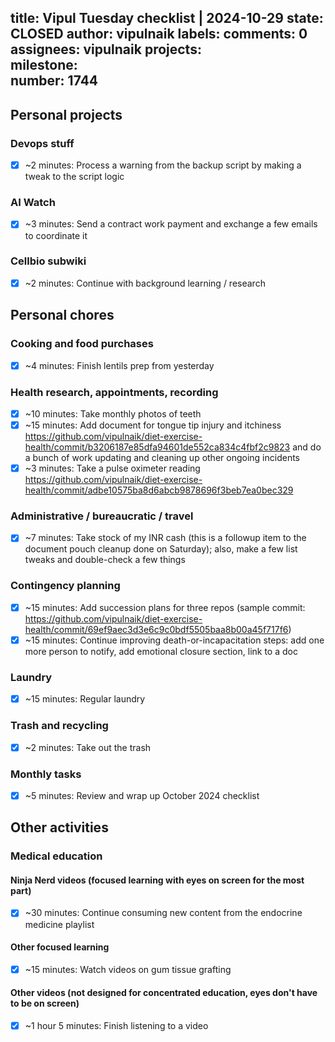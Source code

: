 title:	Vipul Tuesday checklist | 2024-10-29
state:	CLOSED
author:	vipulnaik
labels:	
comments:	0
assignees:	vipulnaik
projects:	
milestone:	
number:	1744
--
## Personal projects

### Devops stuff

- [x] ~2 minutes: Process a warning from the backup script by making a tweak to the script logic

### AI Watch

- [x] ~3 minutes: Send a contract work payment and exchange a few emails to coordinate it

### Cellbio subwiki

- [x] ~2 minutes: Continue with background learning / research

## Personal chores

### Cooking and food purchases

- [x] ~4 minutes: Finish lentils prep from yesterday

### Health research, appointments, recording

- [x] ~10 minutes: Take monthly photos of teeth
- [x] ~15 minutes: Add document for tongue tip injury and itchiness https://github.com/vipulnaik/diet-exercise-health/commit/b3206187e85dfa94601de552ca834c4fbf2c9823 and do a bunch of work updating and cleaning up other ongoing incidents
- [x] ~3 minutes: Take a pulse oximeter reading https://github.com/vipulnaik/diet-exercise-health/commit/adbe10575ba8d6abcb9878696f3beb7ea0bec329

### Administrative / bureaucratic / travel

- [x] ~7 minutes: Take stock of my INR cash (this is a followup item to the document pouch cleanup done on Saturday); also, make a few list tweaks and double-check a few things

### Contingency planning

- [x] ~15 minutes: Add succession plans for three repos (sample commit: https://github.com/vipulnaik/diet-exercise-health/commit/69ef9aec3d3e6c9c0bdf5505baa8b00a45f717f6)
- [x] ~15 minutes: Continue improving death-or-incapacitation steps: add one more person to notify, add emotional closure section, link to a doc

### Laundry

- [x] ~15 minutes: Regular laundry

### Trash and recycling

- [x] ~2 minutes: Take out the trash

### Monthly tasks

- [x] ~5 minutes: Review and wrap up October 2024 checklist

## Other activities

### Medical education

#### Ninja Nerd videos (focused learning with eyes on screen for the most part)

- [x] ~30 minutes: Continue consuming new content from the endocrine medicine playlist

#### Other focused learning

- [x] ~15 minutes: Watch videos on gum tissue grafting

#### Other videos (not designed for concentrated education, eyes don't have to be on screen)

- [x] ~1 hour 5 minutes: Finish listening to a video

